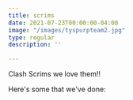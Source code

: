 ```yaml
---
title: scrims
date: 2021-07-23T00:00:00-04:00
image: "/images/tyspurpteam2.jpg"
type: regular
description: ''

---
```

Clash Scrims we love them!!

Here's some that we've done:

